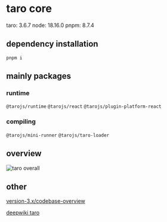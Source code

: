 # taro core

taro: 3.6.7
node: 18.16.0
pnpm: 8.7.4

## dependency installation

```shell
pnpm i
```

## mainly packages

### runtime

`@tarojs/runtime`
`@tarojs/react`
`@tarojs/plugin-platform-react`

### compiling

`@tarojs/mini-runner`
`@tarojs/taro-loader`

## overview

![taro overall](https://img.wangdongdong9264.xyz/taro_overall.png)

## other

[version-3.x/codebase-overview](https://github.com/NervJS/taro-docs/blob/master/versioned_docs/version-3.x/codebase-overview.md?plain=1)

[deepwiki taro](https://deepwiki.com/NervJS/taro)